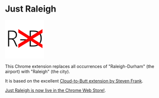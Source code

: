 Just Raleigh
=============

![](logo.png)

This Chrome extension replaces all occurrences of "Raleigh-Durham" (the airport) with "Raleigh" (the city).

It is based on the excellent [Cloud-to-Butt extension by Steven Frank](https://github.com/panicsteve/cloud-to-butt).

[Just Raleigh is now live in the Chrome Web Store!](https://chrome.google.com/webstore/detail/just-raleigh/eepabfedajlljfllelejdjpgieknajoc).
